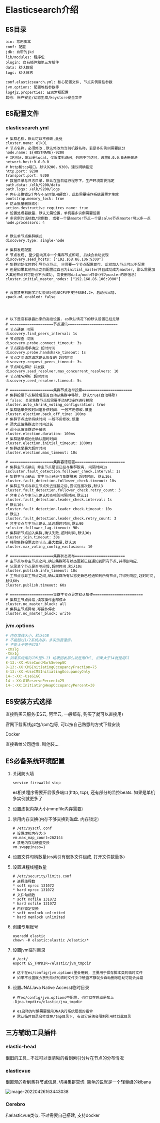 # Elasticsearch介绍



## ES目录

```properties
bin: 常用脚本
conf: 配置
jdk: 自带的jkd
lib/modules: 程序包
plugin: 自有插件和第三方插件
data: 默认数据
logs: 默认日志

conf.elasticsearch.yml: 核心配置文件, 节点实例属性参数
jvm.options: 配置堆栈参数等
log4j2.properties: 日志常规配置
其他: 账户安全/动态生成/keystore安全文件
```



## ES配置文件

### elasticsearch.yml

 ```properties
# 集群名称，默认可以不修改,此处
cluster.name: elkO1
# 节点名称，必须修改﹐默认修改为当前机器名称，若是多实例则需要区分
node.name: ${HOSTNAME}-9200
# IP地址，默认是local，仅限本机访问，外网不可访问，设置0.0.0.0通用做法
network.host:0.0.0.0
# http和tcp端口，默认9200，9300，建议明确指定
http.port: 9200
transport.port: 9300
# 数据目录与日志目录，默认在当前运行程序下，生产环境需要指定
path.data: /elk/9200/data
path.logs: /elk/9200/logs
# 内存交换锁定(内存不足时使用硬盘)，此处需要操作系统设置才生效
bootstrap.memory_lock: true
# 防止批量删除索引
action.destructive_requires_name: true
# 设置处理器数量，默认无需设置，单机器多实例需要设置
# 多实例的话核数/实例数. 或者一个是master节点一个是salve节点master可以多一点
node.processors: 4


# 默认单节点集群模式
discovery.type: single-node

# 集群发现配置
# 节点发现, 至少指向其中一个集群节点即可, 后续会自动发现
discovery.seed_hosts: ["192.168.86.106:9300"]
# 集群初始化时的引导节点节点, 只需要一个节点配置即可. 后续加入节点可以不配置
# 但是如果其他节点之前配置过自己为initial_master并且成功成为master, 那么需要加入其他节点时可能也不会成功, 需要删除data/node目录(作为master的原信息)
cluster.initial_master_nodes: ["192.168.86.106:9300"]


# 设置禁用机器学习功能部分电脑CPU不支持SSE4.2+，启动会出错，
xpack.ml.enabled: false




# 以下是没有暴露出来的高级设置. es默认情况下的默认设置已经足够
# ====================节点通讯=======================
# 节点通讯 间隔
discovery.find_peers_interval: 1s
# 节点探查 间隔
discovery.probe.connect_timeout: 3s
# 节点探查捂手确定 超时时间
discovery.probe.handshake_timeout: 1s
# 节点之间请求请求确认恢复的 超时时间
discovery.request_peers_timeout: 3s
# 节点域名解析 并发数
discovery.seed_resolver.max_concurrent_resolvers: 10
# 节点域名解析 超时时间
discovery.seed_resolver.timeout: 5s

# ====================集群节点选举投票=======================
# 集群投票节点移除后是否自动从集群中移除. 默认true(自动移除)
# false: 关闭集群节点后需要手动API操作进行移除
cluster.auto_shrink_voting_configuration: true
# 集群选举失败时回退补偿时间. 一般不用修改.慎重
cluster.election.back_off_time: 100ms
# 集群节点选举持续时间 一般不用修改.慎重
# 调大此值集群选举时间过长
# 调小此值集群过于敏感
cluster.election.duration: 100ms
# 集群选举初始化确认超时时间
cluster.election.initial_timeout: 1000ms
# 集群选举最大超时时间
cluster.election.max_timeout: 10s

# ====================集群容错设置=======================
# 集群主节点确认 非主节点是否已经与集群脱离. 间隔时间1s
1scluster.fault_detection.follower_check.interval: 1s 
# 集群主节点确认 非主节点已经与集群脱离 超时时间. 默认10s 
cluster.fault_detection.follower_check.timeout: 10s 
# 集群主节点与非主节点失去连接之后,尝试连接次数,默认3 
cluster.fault_detection.follower_check.retry_count: 3
# 非主节点与主节点确认检查校验间隔时间,默认1s
cluster.fault_detection.leader_check.interval: 1s 
# 默认10s 
cluster.fault_detection.leader_check.timeout: 10s
# 默认3 
cluster.fault_detection.leader_check.retry_count: 3
# 非主节点与主节点确认,延迟超时时间,默认90
scluster.follower_lag.timeout: 90s
# 集群新节点加入集群,确认失败,超时时间,默认30s
cluster.join.timeout: 30s
# 移除集群投票选举节点,最大数量,默认10
cluster.max_voting_config_exclusions: 10

# ====================集群状态发布=======================
# 主节点与非主节点之间,确认集群所有状态更新已经通知到所有节点,并得到响应,
# 记录某个节点是否响应慢,超时时间,默认10s
cluster.publish.info_timeout: 10s
# 主节点与非主节点之间,确认集群所有状态更新已经通知到所有节点,并得到响应,超时时间,默认60s
cluster.publish.timeout: 60s

# ====================集群主节点异常默认操作=======================
# 集群主节点异常,读写操作全部停止
cluster.no_master_block: all
# 集群主节点异常,写操作停止
cluster.no_master_block: write
 ```



### jvm.options

```yml
# 内存堆栈大小，默认4GB
# 不能超过1/2系统内存，多实例要谨慎，
# 不能大于等于32G!
-xmslg
-Xmx1g
# 如果系统用的JDK是8-13 垃圾回收那么就是用CMS, 如果大于14就是用G1
8-13:-XX:+UseConcMarkSweepGC
8-13:-XX:CMSInitiatingOccupancyFraction=75
8-13:-XX:+UseCMSInitiatingOccupancyOnly
14-:-XX:+UseG1GC
14-:-XX:G1ReservePercent=25
14-:-XX:InitiatingHeapOccupancyPercent=30
```





## ES安装方式选择

直接购买云服务(ES云, 阿里云, 一般都有, 购买了就可以直接用)

官网下载离线gz包/rpm包等, 可以按自己熟悉的方式下载安装

Docker

直接丢给公司运维, 叫他装....



## ES必备系统环境配置

1. 关闭防火墙

   ```shell
   service firewalld stop
   ```

   es相关程序需要开启很多端口(http, tcp), 还有部分的监控beats. 如果是单机多实例就更多了

2. 设置虚拟内存大小(mmpfile内存需要)

3. 禁用内存交换(内存不够交换到磁盘. 内存锁定)

   ```properties
   # /etc/sysctl.conf
   # 设置虚拟内存大小
   vm.max_map_count=262144
   # 禁用内存与硬盘交换
   vm.swappiness=1
   ```

4. 设置文件句柄数量(es索引有很多文件组成, 打开文件数量多)

5. 设置进程线程数量

   ```properties
   # /etc/security/limits.conf
   # 进程线程数
   * soft nproc 131072
   * hard nproc 131072
   # 文件句柄数
   * soft nofile 131072
   * hard nofile 131072
   # 内存锁定交换
   * soft memlock unlimited
   * hard memlock unlimited
   ```

6. 创建专用账号

   ```shell
   useradd elastic
   chown -R elastic:elastic /elastic/*
   ```

7. 设置jvm临时目录

   ```shell
   # /ect/
   export ES_TMPDIR=/elastic/jvm_tmpdir
   
   # 这个在es/config/jvm.options里会用到, 主要用于保存脚本类的临时文件
   # 如果不设置就会放到系统的临时文件夹中硬盘不够就会自动删除启动可能会异常
   ```

8. 设置JNA(Java Native Access)临时目录

   ```shell
   # 在es/config/jvm.options中配置. 也可以在启动是加上
   -Djna.tmpdir=/elastic/jna_tmpdir
   
   # es启动的时候需要使用JNA执行系统层面的指令
   # 默认临时目录会挂载在/tmp目录下, 有部分系统会限制引用挂载此目录
   ```





## 三方辅助工具插件

### elastic-head

很旧的工具...不过可以很清晰的看到索引分片在节点的分布情况

### elasticvue

很直观的看到集群节点信息, 切换集群查询. 简单的说就是一个轻量级的kibana

![image-20220426163443038](Elasticsearch%E4%BB%8B%E7%BB%8D.assets/image-20220426163443038.png)

### Cerebro

和elasticvue类似. 不过需要自己搭建, 支持docker

